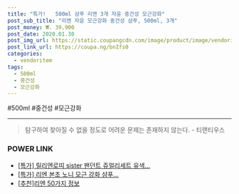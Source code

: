```yaml
--- 
title: "특가!   500ml 샴푸 리엔 3개 자윤 중건성 모근강화" 
post_sub_title: "리엔 자윤 모근강화 중건성 샴푸, 500ml, 3개" 
post_money: ₩. 39,900 
post_date: 2020.01.30 
post_img_url: https://static.coupangcdn.com/image/product/image/vendoritem/2017/01/31/3037998685/d2d86e31-c4af-4709-840b-fbaed9724d8d.jpg 
post_link_url: https://coupa.ng/bnIfs0 
categories: 
  - vendoritem 
tags: 
  - 500ml 
  - 중건성 
  - 모근강화 
--- 
```

  #500ml #중건성 #모근강화 
<hr> 

> 탐구하여 찾아질 수 없을 정도로 어려운 문제는 존재하지 않는다. - 티랜티우스 


### POWER LINK

* <a href="https://blog.naver.com/an0733/221789560542" target="_blank">[특가] 릴리엔로띠 sister 팬던트 쥬얼리세트 유색...</a>
* <a href="https://blog.naver.com/santokki14/221789736395" target="_blank">[특가] 리엔 본초 노니 모근 강화 샴푸...</a>
* <a href="https://blog.naver.com/fasyy4321/221789716879" target="_blank">[추천]리엔 50가지 정보</a>
